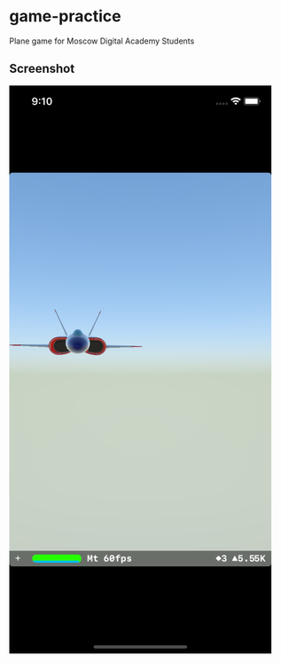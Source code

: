 # game-practice

Plane game for Moscow Digital Academy Students

## Screenshot

![Screenshot 1](https://github.com/stasderevianko/game-practice/blob/main/game%20practice/Screenshots/Screen%20Shot%204%20.png?raw=true)
